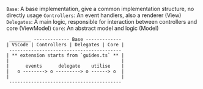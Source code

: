 
`Base`: A base implementation, give a common implementation structure, no directly usage
`Controllers`: An event handlers, also a renderer (View)
`Delegates`: A main logic, responsible for interaction between controllers and core (ViewModel)
`Core`: An abstract model and logic (Model)

```
 ________ ------------- Base -------------
| VSCode | Controllers | Delegates | Core |
 -----------------------------------------
| ** extension starts from `guides.ts` ** |
|                                         |
|      events      delegate    utilise    |
|   o --------> o ---------> o ------> o  |
|                                         |
 -----------------------------------------
```
